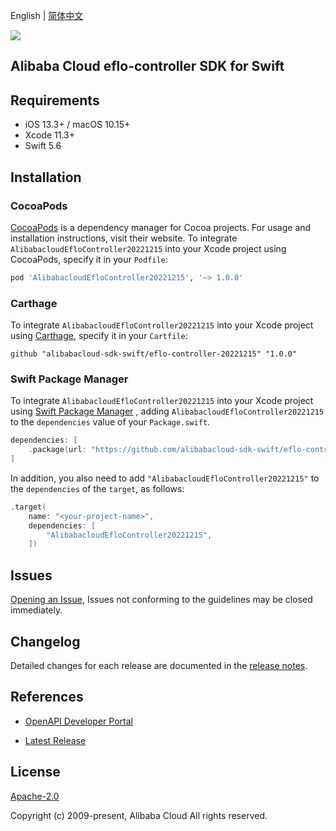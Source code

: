 English | [简体中文](README-CN.md)

![](https://aliyunsdk-pages.alicdn.com/icons/AlibabaCloud.svg)

## Alibaba Cloud eflo-controller SDK for Swift

## Requirements

- iOS 13.3+ / macOS 10.15+
- Xcode 11.3+
- Swift 5.6

## Installation

### CocoaPods

[CocoaPods](https://cocoapods.org) is a dependency manager for Cocoa projects. For usage and installation instructions, visit their website. To integrate `AlibabacloudEfloController20221215` into your Xcode project using CocoaPods, specify it in your `Podfile`:

```ruby
pod 'AlibabacloudEfloController20221215', '~> 1.0.0'
```

### Carthage

To integrate `AlibabacloudEfloController20221215` into your Xcode project using [Carthage](https://github.com/Carthage/Carthage), specify it in your `Cartfile`:

```ogdl
github "alibabacloud-sdk-swift/eflo-controller-20221215" "1.0.0"
```

### Swift Package Manager

To integrate `AlibabacloudEfloController20221215` into your Xcode project using [Swift Package Manager](https://swift.org/package-manager/) , adding `AlibabacloudEfloController20221215` to the `dependencies` value of your `Package.swift`.

```swift
dependencies: [
    .package(url: "https://github.com/alibabacloud-sdk-swift/eflo-controller-20221215.git", from: "1.0.0")
]
```

In addition, you also need to add `"AlibabacloudEfloController20221215"` to the `dependencies` of the `target`, as follows:

```swift
.target(
    name: "<your-project-name>",
    dependencies: [
        "AlibabacloudEfloController20221215",
    ])
```

## Issues

[Opening an Issue](https://github.com/alibabacloud-sdk-swift/eflo-controller-20221215/issues/new), Issues not conforming to the guidelines may be closed immediately.

## Changelog

Detailed changes for each release are documented in the [release notes](./ChangeLog.txt).

## References

* [OpenAPI Developer Portal](https://next.api.alibabacloud.com/home)
- [Latest Release](https://github.com/alibabacloud-sdk-swift/eflo-controller-20221215)

## License

[Apache-2.0](http://www.apache.org/licenses/LICENSE-2.0)

Copyright (c) 2009-present, Alibaba Cloud All rights reserved.

